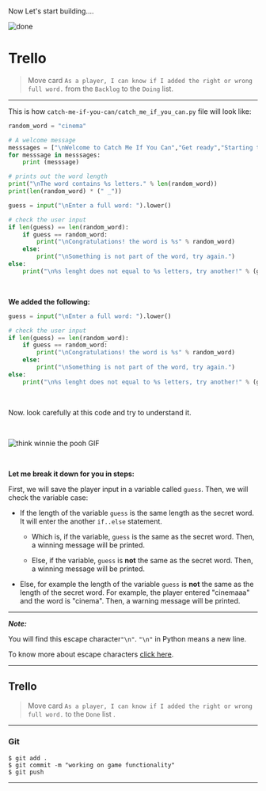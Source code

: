﻿<br>

Now Let's start building....

![done](https://i.ibb.co/gTzdRVd/done.gif)


# Trello
> Move card  `As a player, I can know if I added the right or wrong full word.`  from the  `Backlog`  to the  `Doing`  list.

----------

This is how `catch-me-if-you-can/catch_me_if_you_can.py` file will look like:

```python
random_word = "cinema"

# A welcome message
messsages = ["\nWelcome to Catch Me If You Can","Get ready","Starting the game...","Selecting a word..."]
for messsage in messsages:
    print (messsage)

# prints out the word length
print("\nThe word contains %s letters." % len(random_word))
print(len(random_word) * (" _"))

guess = input("\nEnter a full word: ").lower()

# check the user input
if len(guess) == len(random_word):
    if guess == random_word:
        print("\nCongratulations! the word is %s" % random_word)
    else:
        print("\nSomething is not part of the word, try again.")
else:
    print("\n%s lenght does not equal to %s letters, try another!" % (guess,len(random_word)))

```

<br>


 **We added the following:**
```python
guess = input("\nEnter a full word: ").lower()

# check the user input
if len(guess) == len(random_word):
    if guess == random_word:
        print("\nCongratulations! the word is %s" % random_word)
    else:
        print("\nSomething is not part of the word, try again.")
else:
    print("\n%s lenght does not equal to %s letters, try another!" % (guess,len(random_word)))
```
<br>

Now. look carefully at this code and try to understand it.

<br>

![think winnie the pooh GIF](https://media1.giphy.com/media/mRh4cLIYhrs9G/giphy.gif?cid=ecf05e474789509d26c97e92031064b2d3236bf900dcec20&rid=giphy.gif)

<br>

 **Let me break it down for you in steps:**
 

First, we will save the player input in a variable called `guess`. Then, we will check the variable case:

   - If the length of the variable `guess` is the same length as the secret word. It will enter the another `if..else` statement.
   
      - Which is, if the variable, `guess` is the same as the secret word. Then, a winning message will be printed.
      
      - Else, if the variable, `guess` is **not** the same as the secret word. Then, a winning message will be printed.
  
  - Else, for example the length of the variable `guess` is **not** the same as the length of the secret word. For example, the player entered "cinemaaa" and the word is "cinema". Then, a warning message will be printed.


---
***Note:***

 You will find this escape character`"\n"`. `"\n"` in Python means a new line.

To know more about escape characters [click here](https://www.w3schools.com/python/gloss_python_escape_characters.asp).

---
## Trello

> Move card  `As a player, I can know if I added the right or wrong full word.`   to the `Done`  list .
> 
----------

### Git


```
$ git add .
$ git commit -m "working on game functionality"
$ git push
```

----------




